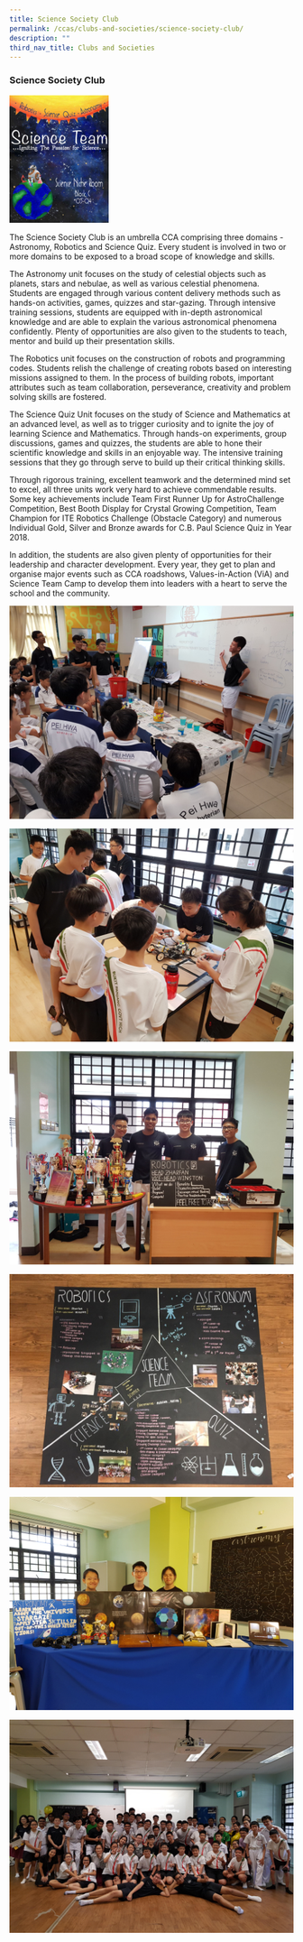 ```yaml
---
title: Science Society Club
permalink: /ccas/clubs-and-societies/science-society-club/
description: ""
third_nav_title: Clubs and Societies
---
```

### Science Society Club

<img src="/images/Science%20Society%20Club%20Poster.jpeg" 
     style="width:35%">

The Science Society Club is an umbrella CCA comprising three domains - Astronomy, Robotics and Science Quiz. Every student is involved in two or more domains to be exposed to a broad scope of knowledge and skills.

  

The Astronomy unit focuses on the study of celestial objects such as planets, stars and nebulae, as well as various celestial phenomena. Students are engaged through various content delivery methods such as hands-on activities, games, quizzes and star-gazing. Through intensive training sessions, students are equipped with in-depth astronomical knowledge and are able to explain the various astronomical phenomena confidently. Plenty of opportunities are also given to the students to teach, mentor and build up their presentation skills.

  

The Robotics unit focuses on the construction of robots and programming codes. Students relish the challenge of creating robots based on interesting missions assigned to them. In the process of building robots, important attributes such as team collaboration, perseverance, creativity and problem solving skills are fostered.

  

The Science Quiz Unit focuses on the study of Science and Mathematics at an advanced level, as well as to trigger curiosity and to ignite the joy of learning Science and Mathematics. Through hands-on experiments, group discussions, games and quizzes, the students are able to hone their scientific knowledge and skills in an enjoyable way. The intensive training sessions that they go through serve to build up their critical thinking skills.

  

Through rigorous training, excellent teamwork and the determined mind set to excel, all three units work very hard to achieve commendable results. Some key achievements include Team First Runner Up for AstroChallenge Competition, Best Booth Display for Crystal Growing Competition, Team Champion for ITE Robotics Challenge (Obstacle Category) and numerous Individual Gold, Silver and Bronze awards for C.B. Paul Science Quiz in Year 2018.

  

In addition, the students are also given plenty of opportunities for their leadership and character development. Every year, they get to plan and organise major events such as CCA roadshows, Values-in-Action (ViA) and Science Team Camp to develop them into leaders with a heart to serve the school and the community.

  

![](/images/ssc1.jpeg)

![](/images/ssc2.jpeg)

![](/images/ssc3.jpeg)

![](/images/ssc4.jpeg)

![](/images/ssc5.jpeg)

![](/images/ssc6.jpeg)